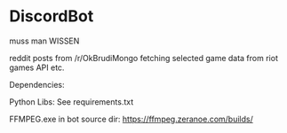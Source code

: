 # DiscordBot
muss man WISSEN


reddit posts from /r/OkBrudiMongo
fetching selected game data from riot games API
etc.


Dependencies:

Python Libs: See requirements.txt

FFMPEG.exe in bot source dir: https://ffmpeg.zeranoe.com/builds/
